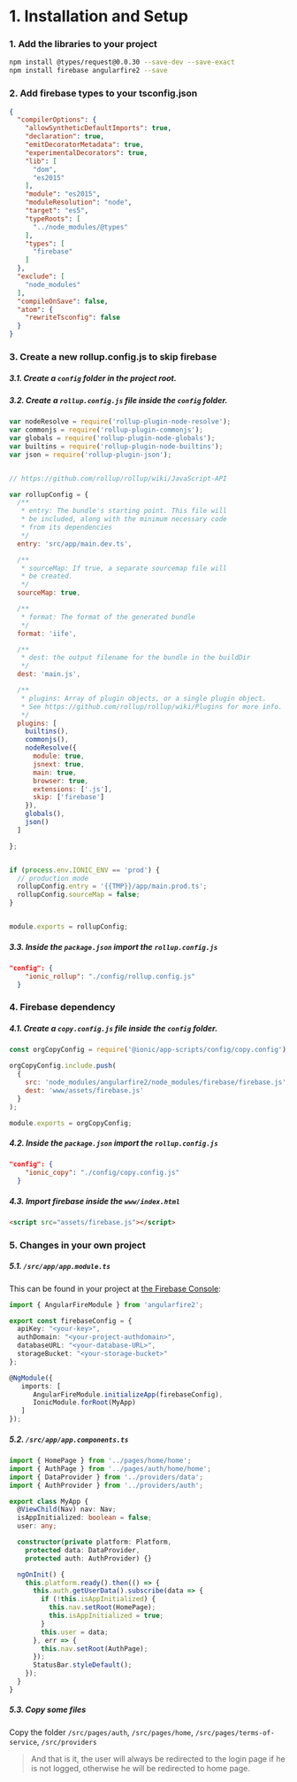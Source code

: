 # 1. Installation and Setup

### 1. Add the libraries to your project
```bash
npm install @types/request@0.0.30 --save-dev --save-exact
npm install firebase angularfire2 --save
```

### 2. Add firebase types to your tsconfig.json

```json
{
  "compilerOptions": {
    "allowSyntheticDefaultImports": true,
    "declaration": true,
    "emitDecoratorMetadata": true,
    "experimentalDecorators": true,
    "lib": [
      "dom",
      "es2015"
    ],
    "module": "es2015",
    "moduleResolution": "node",
    "target": "es5",
    "typeRoots": [
      "../node_modules/@types"
    ],
    "types": [
      "firebase"
    ]
  },
  "exclude": [
    "node_modules"
  ],
  "compileOnSave": false,
  "atom": {
    "rewriteTsconfig": false
  }
}
```

### 3. Create a new rollup.config.js to skip firebase
##### 3.1. Create a `config` folder in the project root.
##### 3.2. Create a `rollup.config.js` file inside the `config` folder.
```js
var nodeResolve = require('rollup-plugin-node-resolve');
var commonjs = require('rollup-plugin-commonjs');
var globals = require('rollup-plugin-node-globals');
var builtins = require('rollup-plugin-node-builtins');
var json = require('rollup-plugin-json');


// https://github.com/rollup/rollup/wiki/JavaScript-API

var rollupConfig = {
  /**
   * entry: The bundle's starting point. This file will
   * be included, along with the minimum necessary code
   * from its dependencies
   */
  entry: 'src/app/main.dev.ts',

  /**
   * sourceMap: If true, a separate sourcemap file will
   * be created.
   */
  sourceMap: true,

  /**
   * format: The format of the generated bundle
   */
  format: 'iife',

  /**
   * dest: the output filename for the bundle in the buildDir
   */
  dest: 'main.js',

  /**
   * plugins: Array of plugin objects, or a single plugin object.
   * See https://github.com/rollup/rollup/wiki/Plugins for more info.
   */
  plugins: [
    builtins(),
    commonjs(),
    nodeResolve({
      module: true,
      jsnext: true,
      main: true,
      browser: true,
      extensions: ['.js'],
      skip: ['firebase']
    }),
    globals(),
    json()
  ]

};


if (process.env.IONIC_ENV == 'prod') {
  // production mode
  rollupConfig.entry = '{{TMP}}/app/main.prod.ts';
  rollupConfig.sourceMap = false;
}


module.exports = rollupConfig;
```
##### 3.3. Inside the `package.json` import the `rollup.config.js`
```json
"config": {
    "ionic_rollup": "./config/rollup.config.js"
  }
```

### 4. Firebase dependency
##### 4.1. Create a `copy.config.js` file inside the `config` folder.
```js
const orgCopyConfig = require('@ionic/app-scripts/config/copy.config');

orgCopyConfig.include.push(
  {
    src: 'node_modules/angularfire2/node_modules/firebase/firebase.js',
    dest: 'www/assets/firebase.js'
  }
);

module.exports = orgCopyConfig;

```

##### 4.2. Inside the `package.json` import the `rollup.config.js`
```json
"config": {
    "ionic_copy": "./config/copy.config.js"
  }
```

##### 4.3. Import  firebase inside the `www/index.html`
```html
<script src="assets/firebase.js"></script>
```


### 5.  Changes in your own project
##### 5.1. `/src/app/app.module.ts`
This can be found in your project at [the Firebase Console](https://console.firebase.google.com):

```ts
import { AngularFireModule } from 'angularfire2';

export const firebaseConfig = {
  apiKey: "<your-key>",
  authDomain: "<your-project-authdomain>",
  databaseURL: "<your-database-URL>",
  storageBucket: "<your-storage-bucket>"
};

@NgModule({
   imports: [
      AngularFireModule.initializeApp(firebaseConfig),
      IonicModule.forRoot(MyApp)
   ]
});
```

##### 5.2. `/src/app/app.components.ts`
```ts
import { HomePage } from '../pages/home/home';
import { AuthPage } from '../pages/auth/home/home';
import { DataProvider } from '../providers/data';
import { AuthProvider } from '../providers/auth';

export class MyApp {
  @ViewChild(Nav) nav: Nav;
  isAppInitialized: boolean = false;
  user: any;

  constructor(private platform: Platform, 
    protected data: DataProvider,
    protected auth: AuthProvider) {}

  ngOnInit() {
    this.platform.ready().then(() => {
      this.auth.getUserData().subscribe(data => {
        if (!this.isAppInitialized) {
          this.nav.setRoot(HomePage);
          this.isAppInitialized = true;
        }
        this.user = data;
      }, err => {
        this.nav.setRoot(AuthPage);
      });
      StatusBar.styleDefault();
    });
  }
}
```
##### 5.3. Copy some files
Copy the folder `/src/pages/auth`, `/src/pages/home`, `/src/pages/terms-of-service`, `/src/providers`

> And that is it, the user will always be redirected to the login page if he is not logged, otherwise he will be redirected to home page.
